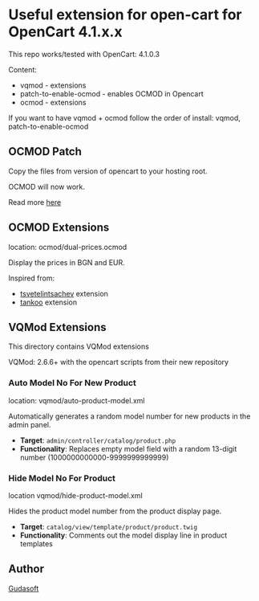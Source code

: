 # Useful extension for open-cart for OpenCart 4.1.x.x

This repo works/tested with OpenCart: 4.1.0.3

Content:

- vqmod - extensions
- patch-to-enable-ocmod - enables OCMOD in Opencart
- ocmod - extensions

If you want to have vqmod + ocmod follow the order of install: vqmod, patch-to-enable-ocmod



## OCMOD Patch

Copy the files from version of opencart to your hosting root.

OCMOD will now work.

Read more [here](patch-to-enable-ocmod/fix-ocmod.md)


## OCMOD Extensions

location: ocmod/dual-prices.ocmod

Display the prices in BGN and EUR.

Inspired from:
- [tsvetelintsachev](https://tsvetelintsachev.com/%D0%BC%D0%BE%D0%B4%D1%83%D0%BB-bgn-%D0%B8-eur-%D0%B2-opencart-4/) extension
- [tankoo](https://tankoo.eu/opencart/bezplaten-modul-za-dve-valuti-bgn-eur/) extension


## VQMod Extensions

This directory contains VQMod extensions

VQMod: 2.6.6+ with the opencart scripts from their new repository

### Auto Model No For New Product

location: vqmod/auto-product-model.xml

Automatically generates a random model number for new products in the admin panel.

- **Target**: `admin/controller/catalog/product.php`
- **Functionality**: Replaces empty model field with a random 13-digit number (1000000000000-9999999999999)

### Hide Model No For Product

location vqmod/hide-product-model.xml

Hides the product model number from the product display page.

- **Target**: `catalog/view/template/product/product.twig`
- **Functionality**: Comments out the model display line in product templates



## Author

[Gudasoft](https://www.gudasoft.com)
